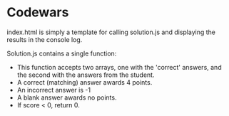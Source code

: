 # Codewars
index.html is simply a template for calling solution.js and displaying the results in the console log.

Solution.js contains a single function:
<ul>
<li>This function accepts two arrays, one with the 'correct' answers, and the second with the answers from the student.</li>
<li>A correct (matching) answer awards 4 points.</li>
<li>An incorrect answer is -1</li>
<li>A blank answer awards no points.</li>
<li>If score < 0, return 0.</li>
</ul>